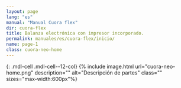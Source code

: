 ```yaml
---
layout: page
lang: "es"
manual: "Manual Cuora flex"
dir: cuora-flex
title: Balanza electrónica con impresor incorporado.
permalink: manuales/es/cuora-flex/inicio/
name: page-1
class: cuora-neo-home
---
```


{: .mdl-cell .mdl-cell--12-col}
{% include image.html url="cuora-neo-home.png" description="" alt="Descripción de partes" class="" sizes="max-width:600px"%}
